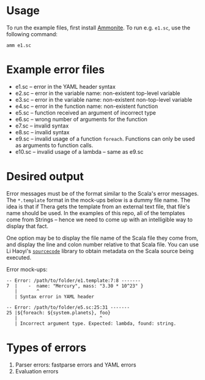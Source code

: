# Usage
To run the example files, first install [Ammonite](https://ammonite.io/). To run e.g. `e1.sc`, use the following command:

`amm e1.sc`

# Example error files
- e1.sc – error in the YAML header syntax
- e2.sc – error in the variable name: non-existent top-level variable
- e3.sc – error in the variable name: non-existent non-top-level variable
- e4.sc – error in the function name: non-existent function
- e5.sc – function received an argument of incorrect type
- e6.sc – wrong number of arguments for the function
- e7.sc – invalid syntax
- e8.sc – invalid syntax
- e9.sc – invalid usage of a function `foreach`. Functions can only be used as arguments to function calls.
- e10.sc – invalid usage of a lambda – same as e9.sc

# Desired output
Error messages must be of the format similar to the Scala's error messages. The `*.template` format in the mock-ups below is a dummy file name. The idea is that if Thera gets the template from an external text file, that file's name should be used. In the examples of this repo, all of the templates come from Strings – hence we need to come up with an intelligible way to display that fact.

One option may be to display the file name of the Scala file they come from, and display the line and colon number relative to that Scala file. You can use Li Haoyi's [`sourcecode`](https://github.com/lihaoyi/sourcecode) library to obtain metadata on the Scala source being executed.

Error mock-ups:
```
-- Error: /path/to/folder/e1.template:7:8 -------
7  |    -  name: "Mercury", mass: "3.30 * 10^23" }
   |       ^
   | Syntax error in YAML header
```

```
-- Error: /path/to/folder/e5.sc:25:31 -------
25 |${foreach: ${system.planets}, foo}
   |                              ^
   | Incorrect argument type. Expected: lambda, found: string.
```

# Types of errors
1. Parser errors: fastparse errors and YAML errors
2. Evaluation errors
